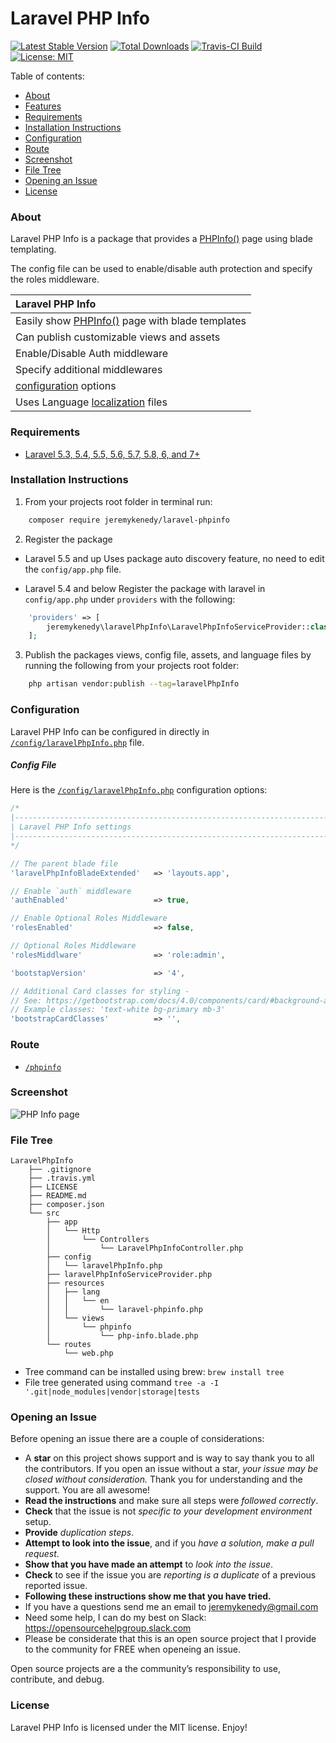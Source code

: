 # Laravel PHP Info

[![Latest Stable Version](https://poser.pugx.org/jeremykenedy/laravel-phpinfo/v/stable)](https://packagist.org/packages/jeremykenedy/laravel-phpinfo)
[![Total Downloads](https://poser.pugx.org/jeremykenedy/laravel-phpinfo/downloads)](https://packagist.org/packages/jeremykenedy/laravel-phpinfo)
[![Travis-CI Build](https://travis-ci.org/jeremykenedy/laravel-phpinfo.svg?branch=master)](https://travis-ci.org/jeremykenedy/laravel-phpinfo)
[![License: MIT](https://img.shields.io/badge/License-MIT-yellow.svg)](https://opensource.org/licenses/MIT)

Table of contents:
- [About](#about)
- [Features](#features)
- [Requirements](#requirements)
- [Installation Instructions](#installation-instructions)
- [Configuration](#configuration)
- [Route](#route)
- [Screenshot](#screenshot)
- [File Tree](#file-tree)
- [Opening an Issue](#opening-an-issue)
- [License](#license)

### About
Laravel PHP Info is a package that provides a [PHPInfo()](http://php.net/manual/en/function.phpinfo.php) page using blade templating.

The config file can be used to enable/disable auth protection and specify the roles middleware.

| Laravel PHP Info |
| :------------ |
| Easily show [PHPInfo()](http://php.net/manual/en/function.phpinfo.php) page with blade templates |
| Can publish customizable views and assets |
| Enable/Disable Auth middleware |
| Specify additional middlewares |
| [configuration](#configuration) options |
| Uses Language [localization](https://laravel.com/docs/5.5/localization) files |

### Requirements
* [Laravel 5.3, 5.4, 5.5, 5.6, 5.7, 5.8, 6, and 7+](https://laravel.com/docs/installation)

### Installation Instructions
1. From your projects root folder in terminal run:

```bash
    composer require jeremykenedy/laravel-phpinfo
```

2. Register the package

* Laravel 5.5 and up
Uses package auto discovery feature, no need to edit the `config/app.php` file.

* Laravel 5.4 and below
Register the package with laravel in `config/app.php` under `providers` with the following:

```php
    'providers' => [
        jeremykenedy\laravelPhpInfo\LaravelPhpInfoServiceProvider::class,
    ];
```

3. Publish the packages views, config file, assets, and language files by running the following from your projects root folder:

```bash
    php artisan vendor:publish --tag=laravelPhpInfo
```

### Configuration
Laravel PHP Info can be configured in directly in [`/config/laravelPhpInfo.php`](https://github.com/jeremykenedy/laravel-phpinfo/blob/master/src/config/laravelPhpInfo.php) file.

##### Config File
Here is the [`/config/laravelPhpInfo.php`](https://github.com/jeremykenedy/laravel-phpinfo/blob/master/src/config/laravelPhpInfo.php) configuration options:

```php
/*
|--------------------------------------------------------------------------
| Laravel PHP Info settings
|--------------------------------------------------------------------------
*/

// The parent blade file
'laravelPhpInfoBladeExtended'   => 'layouts.app',

// Enable `auth` middleware
'authEnabled'                   => true,

// Enable Optional Roles Middleware
'rolesEnabled'                  => false,

// Optional Roles Middleware
'rolesMiddlware'                => 'role:admin',

'bootstapVersion'               => '4',

// Additional Card classes for styling -
// See: https://getbootstrap.com/docs/4.0/components/card/#background-and-color
// Example classes: 'text-white bg-primary mb-3'
'bootstrapCardClasses'          => '',
```

### Route
* [`/phpinfo`](https://github.com/jeremykenedy/laravel-phpinfo/blob/master/src/resources/views/phpinfo/php-info.blade.php)

### Screenshot
![PHP Info page](https://s3-us-west-2.amazonaws.com/github-project-images/laravel-phpinfo/phpinfo1.jpg)

### File Tree

```
LaravelPhpInfo
    ├── .gitignore
    ├── .travis.yml
    ├── LICENSE
    ├── README.md
    ├── composer.json
    └── src
        ├── app
        │   └── Http
        │       └── Controllers
        │           └── LaravelPhpInfoController.php
        ├── config
        │   └── laravelPhpInfo.php
        ├── laravelPhpInfoServiceProvider.php
        ├── resources
        │   ├── lang
        │   │   └── en
        │   │       └── laravel-phpinfo.php
        │   └── views
        │       └── phpinfo
        │           └── php-info.blade.php
        └── routes
            └── web.php

```

* Tree command can be installed using brew: `brew install tree`
* File tree generated using command `tree -a -I '.git|node_modules|vendor|storage|tests`

### Opening an Issue
Before opening an issue there are a couple of considerations:
* A **star** on this project shows support and is way to say thank you to all the contributors. If you open an issue without a star, *your issue may be closed without consideration.* Thank you for understanding and the support. You are all awesome!
* **Read the instructions** and make sure all steps were *followed correctly*.
* **Check** that the issue is not *specific to your development environment* setup.
* **Provide** *duplication steps*.
* **Attempt to look into the issue**, and if you *have a solution, make a pull request*.
* **Show that you have made an attempt** to *look into the issue*.
* **Check** to see if the issue you are *reporting is a duplicate* of a previous reported issue.
* **Following these instructions show me that you have tried.**
* If you have a questions send me an email to jeremykenedy@gmail.com
* Need some help, I can do my best on Slack: https://opensourcehelpgroup.slack.com
* Please be considerate that this is an open source project that I provide to the community for FREE when openeing an issue. 

Open source projects are a the community’s responsibility to use, contribute, and debug.

### License
Laravel PHP Info is licensed under the MIT license. Enjoy!
